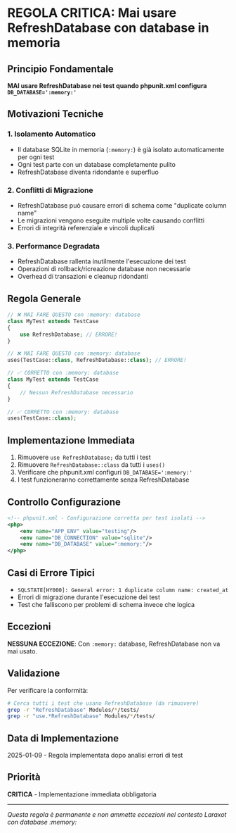 # REGOLA CRITICA: Mai usare RefreshDatabase con database in memoria

## Principio Fondamentale

**MAI usare RefreshDatabase nei test quando phpunit.xml configura `DB_DATABASE=':memory:'`**

## Motivazioni Tecniche

### 1. Isolamento Automatico
- Il database SQLite in memoria (`:memory:`) è già isolato automaticamente per ogni test
- Ogni test parte con un database completamente pulito
- RefreshDatabase diventa ridondante e superfluo

### 2. Conflitti di Migrazione
- RefreshDatabase può causare errori di schema come "duplicate column name"
- Le migrazioni vengono eseguite multiple volte causando conflitti
- Errori di integrità referenziale e vincoli duplicati

### 3. Performance Degradata
- RefreshDatabase rallenta inutilmente l'esecuzione dei test
- Operazioni di rollback/ricreazione database non necessarie
- Overhead di transazioni e cleanup ridondanti

## Regola Generale

```php
// ❌ MAI FARE QUESTO con :memory: database
class MyTest extends TestCase
{
    use RefreshDatabase; // ERRORE!
}

// ❌ MAI FARE QUESTO con :memory: database  
uses(TestCase::class, RefreshDatabase::class); // ERRORE!

// ✅ CORRETTO con :memory: database
class MyTest extends TestCase
{
    // Nessun RefreshDatabase necessario
}

// ✅ CORRETTO con :memory: database
uses(TestCase::class);
```

## Implementazione Immediata

1. Rimuovere `use RefreshDatabase;` da tutti i test
2. Rimuovere `RefreshDatabase::class` da tutti i `uses()`
3. Verificare che phpunit.xml configuri `DB_DATABASE=':memory:'`
4. I test funzioneranno correttamente senza RefreshDatabase

## Controllo Configurazione

```xml
<!-- phpunit.xml - Configurazione corretta per test isolati -->
<php>
    <env name="APP_ENV" value="testing"/>
    <env name="DB_CONNECTION" value="sqlite"/>
    <env name="DB_DATABASE" value=":memory:"/>
</php>
```

## Casi di Errore Tipici

- `SQLSTATE[HY000]: General error: 1 duplicate column name: created_at`
- Errori di migrazione durante l'esecuzione dei test
- Test che falliscono per problemi di schema invece che logica

## Eccezioni

**NESSUNA ECCEZIONE**: Con `:memory:` database, RefreshDatabase non va mai usato.

## Validazione

Per verificare la conformità:

```bash
# Cerca tutti i test che usano RefreshDatabase (da rimuovere)
grep -r "RefreshDatabase" Modules/*/tests/
grep -r "use.*RefreshDatabase" Modules/*/tests/
```

## Data di Implementazione

2025-01-09 - Regola implementata dopo analisi errori di test

## Priorità

**CRITICA** - Implementazione immediata obbligatoria

---

*Questa regola è permanente e non ammette eccezioni nel contesto Laraxot con database :memory:*

